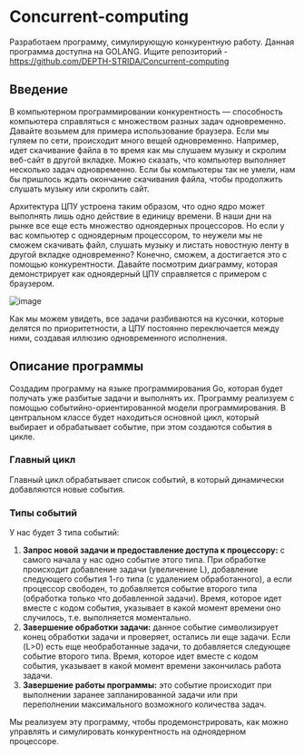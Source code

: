 # Concurrent-computing

Разработаем программу, симулирующую конкурентную работу. Данная программа доступна на GOLANG. Ищите репозиторий - https://github.com/DEPTH-STRIDA/Concurrent-computing

## Введение

В компьютерном программировании конкурентность — способность компьютера справляться с множеством разных задач одновременно. Давайте возьмем для примера использование браузера. Если мы гуляем по сети, происходит много вещей одновременно. Например, идет скачивание файла в то время как мы слушаем музыку и скролим веб-сайт в другой вкладке. Можно сказать, что компьютер выполняет несколько задач одновременно. Если бы компьютеры так не умели, нам бы пришлось ждать окончание скачивания файла, чтобы продолжить слушать музыку или скролить сайт.

Архитектура ЦПУ устроена таким образом, что одно ядро может выполнять лишь одно действие в единицу времени. В наши дни на рынке все еще есть множество одноядерных процессоров. Но если у вас компьютер с одноядерным процессором, то неужели мы не сможем скачивать файл, слушать музыку и листать новостную ленту в другой вкладке одновременно? Конечно, сможем, а достигается это с помощью конкурентности. Давайте посмотрим диаграмму, которая демонстрирует как одноядерный ЦПУ справляется с примером с браузером.

![image](https://github.com/DEPTH-STRIDA/Concurrent-computing/assets/92984389/08efeef9-7008-4ee6-8d79-048b788bdfc6)

Как мы можем увидеть, все задачи разбиваются на кусочки, которые делятся по приоритетности, а ЦПУ постоянно переключается между ними, создавая иллюзию одновременного исполнения.

## Описание программы

Создадим программу на языке программирования Go, которая будет получать уже разбитые задачи и выполнять их. Программу реализуем с помощью событийно-ориентированной модели программирования. В центральном классе будет находиться основной цикл, который выбирает и обрабатывает событие, при этом создаются события в цикле.

### Главный цикл

Главный цикл обрабатывает список событий, в который динамически добавляются новые события.

### Типы событий

У нас будет 3 типа событий:
1. **Запрос новой задачи и предоставление доступа к процессору:** с самого начала у нас одно событие этого типа. При обработке происходит добавление задачи (увеличение L), добавление следующего события 1-го типа (с удалением обработанного), а если процессор свободен, то добавляется событие второго типа (обработка только что добавленной задачи). Время, которое идет вместе с кодом события, указывает в какой момент времени оно случилось, т.е. выполняется моментально.
2. **Завершение обработки задачи:** данное событие символизирует конец обработки задачи и проверяет, остались ли еще задачи. Если (L>0) есть еще необработанные задачи, то добавляется следующее событие второго типа. Время, которое идет вместе с кодом события, указывает в какой момент времени закончилась работа задачи.
3. **Завершение работы программы:** это событие происходит при выполнении заранее запланированной задачи или при переполнении максимального возможного количества задач.

Мы реализуем эту программу, чтобы продемонстрировать, как можно управлять и симулировать конкурентность на одноядерном процессоре.
